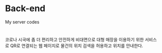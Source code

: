 # Back-end
My server codes


# <ALLQ>
  코로나 시국에 좀 더 편리하고 안전하게 비대면으로 대형 매장을 이용하기 위한 서비스로 QR로 연결되는 웹 페이지로 물건의 위치 검색을 허용하고 위치를 안내한다.

